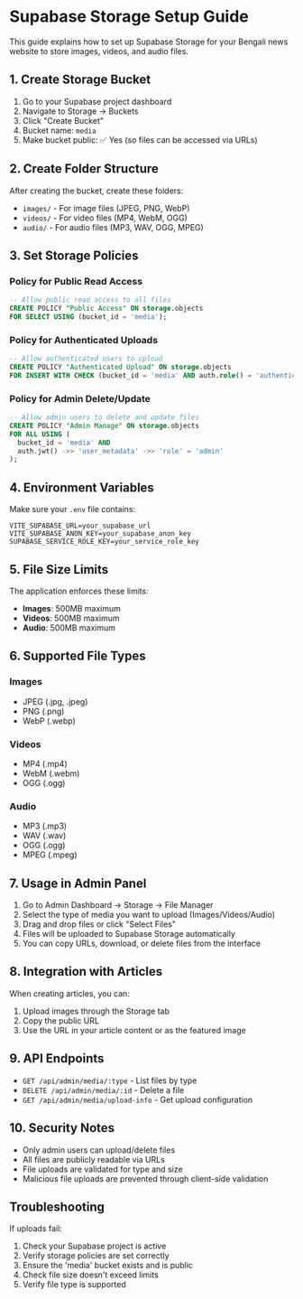 # Supabase Storage Setup Guide

This guide explains how to set up Supabase Storage for your Bengali news website to store images, videos, and audio files.

## 1. Create Storage Bucket

1. Go to your Supabase project dashboard
2. Navigate to Storage → Buckets
3. Click "Create Bucket"
4. Bucket name: `media`
5. Make bucket public: ✅ Yes (so files can be accessed via URLs)

## 2. Create Folder Structure

After creating the bucket, create these folders:
- `images/` - For image files (JPEG, PNG, WebP)
- `videos/` - For video files (MP4, WebM, OGG)
- `audio/` - For audio files (MP3, WAV, OGG, MPEG)

## 3. Set Storage Policies

### Policy for Public Read Access

```sql
-- Allow public read access to all files
CREATE POLICY "Public Access" ON storage.objects
FOR SELECT USING (bucket_id = 'media');
```

### Policy for Authenticated Uploads

```sql
-- Allow authenticated users to upload
CREATE POLICY "Authenticated Upload" ON storage.objects
FOR INSERT WITH CHECK (bucket_id = 'media' AND auth.role() = 'authenticated');
```

### Policy for Admin Delete/Update

```sql
-- Allow admin users to delete and update files
CREATE POLICY "Admin Manage" ON storage.objects
FOR ALL USING (
  bucket_id = 'media' AND 
  auth.jwt() ->> 'user_metadata' ->> 'role' = 'admin'
);
```

## 4. Environment Variables

Make sure your `.env` file contains:

```env
VITE_SUPABASE_URL=your_supabase_url
VITE_SUPABASE_ANON_KEY=your_supabase_anon_key
SUPABASE_SERVICE_ROLE_KEY=your_service_role_key
```

## 5. File Size Limits

The application enforces these limits:
- **Images**: 500MB maximum
- **Videos**: 500MB maximum  
- **Audio**: 500MB maximum

## 6. Supported File Types

### Images
- JPEG (.jpg, .jpeg)
- PNG (.png)
- WebP (.webp)

### Videos
- MP4 (.mp4)
- WebM (.webm)
- OGG (.ogg)

### Audio
- MP3 (.mp3)
- WAV (.wav)
- OGG (.ogg)
- MPEG (.mpeg)

## 7. Usage in Admin Panel

1. Go to Admin Dashboard → Storage → File Manager
2. Select the type of media you want to upload (Images/Videos/Audio)
3. Drag and drop files or click "Select Files"
4. Files will be uploaded to Supabase Storage automatically
5. You can copy URLs, download, or delete files from the interface

## 8. Integration with Articles

When creating articles, you can:
1. Upload images through the Storage tab
2. Copy the public URL 
3. Use the URL in your article content or as the featured image

## 9. API Endpoints

- `GET /api/admin/media/:type` - List files by type
- `DELETE /api/admin/media/:id` - Delete a file
- `GET /api/admin/media/upload-info` - Get upload configuration

## 10. Security Notes

- Only admin users can upload/delete files
- All files are publicly readable via URLs
- File uploads are validated for type and size
- Malicious file uploads are prevented through client-side validation

## Troubleshooting

If uploads fail:
1. Check your Supabase project is active
2. Verify storage policies are set correctly
3. Ensure the 'media' bucket exists and is public
4. Check file size doesn't exceed limits
5. Verify file type is supported